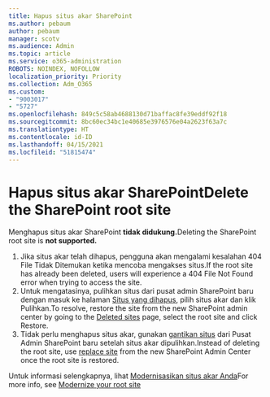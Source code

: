 ```yaml
---
title: Hapus situs akar SharePoint
ms.author: pebaum
author: pebaum
manager: scotv
ms.audience: Admin
ms.topic: article
ms.service: o365-administration
ROBOTS: NOINDEX, NOFOLLOW
localization_priority: Priority
ms.collection: Adm_O365
ms.custom:
- "9003017"
- "5727"
ms.openlocfilehash: 849c5c58ab4688130d71baffac8fe39eddf92f18
ms.sourcegitcommit: 8bc60ec34bc1e40685e3976576e04a2623f63a7c
ms.translationtype: HT
ms.contentlocale: id-ID
ms.lasthandoff: 04/15/2021
ms.locfileid: "51815474"
---
```

# <a name="delete-the-sharepoint-root-site"></a><span data-ttu-id="6ef00-102">Hapus situs akar SharePoint</span><span class="sxs-lookup"><span data-stu-id="6ef00-102">Delete the SharePoint root site</span></span>

<span data-ttu-id="6ef00-103">Menghapus situs akar SharePoint  **tidak didukung.**</span><span class="sxs-lookup"><span data-stu-id="6ef00-103">Deleting the SharePoint root site is  **not supported.**</span></span>

1.  <span data-ttu-id="6ef00-104">Jika situs akar telah dihapus, pengguna akan mengalami kesalahan 404 File Tidak Ditemukan ketika mencoba mengakses situs.</span><span class="sxs-lookup"><span data-stu-id="6ef00-104">If the root site has already been deleted, users will experience a  404 File Not Found  error when trying to access the site.</span></span>
2.  <span data-ttu-id="6ef00-105">Untuk mengatasinya, pulihkan situs  dari pusat admin SharePoint baru dengan masuk ke halaman  [Situs yang dihapus](https://admin.microsoft.com/sharepoint?page=recycleBin&modern=true), pilih situs akar dan klik Pulihkan.</span><span class="sxs-lookup"><span data-stu-id="6ef00-105">To resolve, restore the site  from the new SharePoint admin center by going to the  [Deleted sites](https://admin.microsoft.com/sharepoint?page=recycleBin&modern=true)  page, select the root site and click  Restore.</span></span>
3.  <span data-ttu-id="6ef00-106">Tidak perlu menghapus situs akar, gunakan [gantikan situs](https://docs.microsoft.com/sharepoint/modern-root-site#replace-your-root-site)  dari Pusat Admin SharePoint baru setelah situs akar dipulihkan.</span><span class="sxs-lookup"><span data-stu-id="6ef00-106">Instead of deleting the root site, use [replace site](https://docs.microsoft.com/sharepoint/modern-root-site#replace-your-root-site)  from the new SharePoint Admin Center once the root site is restored.</span></span>

<span data-ttu-id="6ef00-107">Untuk informasi selengkapnya, lihat [Modernisasikan situs akar Anda](https://docs.microsoft.com/sharepoint/modern-root-site)</span><span class="sxs-lookup"><span data-stu-id="6ef00-107">For more info, see [Modernize your root site](https://docs.microsoft.com/sharepoint/modern-root-site)</span></span>